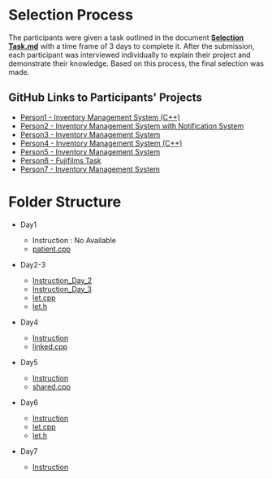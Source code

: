 # Selection Process

The participants were given a task outlined in the document [**Selection Task.md**](https://github.com/bhattaroshan/cpp-training-module/blob/main/Selection%20Task.md) with a time frame of 3 days to complete it. After the submission, each participant was interviewed individually to explain their project and demonstrate their knowledge. Based on this process, the final selection was made.

## GitHub Links to Participants' Projects
- [Person1 - Inventory Management System (C++)](https://github.com/shayanbista/Inventory-management-system-c-)
- [Person2 - Inventory Management System with Notification System](https://github.com/boharabirendra/InventoryMangSysWithNotiSys?tab=readme-ov-file)
- [Person3 - Inventory Management System](https://github.com/Rashik977/Inventory-management-system)
- [Person4 - Inventory Management System (C++)](https://github.com/bibekthapa007/inventory-cpp)
- [Person5 - Inventory Management System](https://github.com/simonchaudhary/InventoryManagementSystem)
- [Person6 - Fujifilms Task](https://github.com/avyjyo11/fujifilms-task)
- [Person7 - Inventory Management System](https://github.com/sudiprajkunwar/inventory-management)

# Folder Structure
- Day1
    - Instruction : No Available
    - [patient.cpp](https://github.com/bhattaroshan/cpp-training-module/blob/main/Day1/patient.cpp)

- Day2-3
    - [Instruction_Day_2](https://github.com/bhattaroshan/cpp-training-module/blob/main/Day2-3/day-2-instructions.md)
    - [Instruction_Day_3](https://github.com/bhattaroshan/cpp-training-module/blob/main/Day2-3/day-3-instructions.md)
    - [let.cpp](https://github.com/bhattaroshan/cpp-training-module/blob/main/Day2-3/let.cpp)
    - [let.h](https://github.com/bhattaroshan/cpp-training-module/blob/main/Day2-3/let.h)

- Day4
    - [Instruction](https://github.com/bhattaroshan/cpp-training-module/blob/main/Day4/day-4-instructions.md)
    - [linked.cpp](https://github.com/bhattaroshan/cpp-training-module/blob/main/Day4/linked.cpp)

- Day5
    - [Instruction](https://github.com/bhattaroshan/cpp-training-module/blob/main/Day5/day-5-instructions.md)
    - [shared.cpp](https://github.com/bhattaroshan/cpp-training-module/blob/main/Day5/shared.cpp)

- Day6
    - [Instruction](https://github.com/bhattaroshan/cpp-training-module/blob/main/Day6/day-6-instructions.md)
    - [let.cpp](https://github.com/bhattaroshan/cpp-training-module/blob/main/Day6/let.cpp)
    - [let.h](https://github.com/bhattaroshan/cpp-training-module/blob/main/Day6/let.h)

- Day7
    - [Instruction](https://github.com/bhattaroshan/cpp-training-module/blob/main/Day7/day-7-instructions.md)
